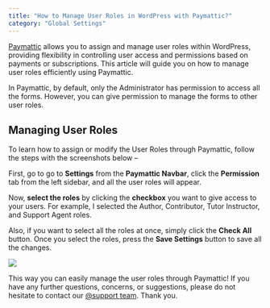 ```yaml
---
title: "How to Manage User Roles in WordPress with Paymattic?"
category: "Global Settings"
---
```

[Paymattic](https://paymattic.com/) allows you to assign and manage user roles within WordPress, providing flexibility in controlling user access and permissions based on payments or subscriptions. This article will guide you on how to manage user roles efficiently using Paymattic.

In Paymattic, by default, only the Administrator has permission to access all the forms. However, you can give permission to manage the forms to other user roles.

## Managing User Roles 

To learn how to assign or modify the User Roles through Paymattic, follow the steps with the screenshots below –

First, go to go to **Settings** from the **Paymattic Navbar**, click the **Permission** tab from the left sidebar, and all the user roles will appear.

Now, **select the roles** by clicking the **checkbox** you want to give access to your users.
For example, I selected the Author, Contributor, Tutor Instructor, and Support Agent roles.

Also, if you want to select all the roles at once, simply click the **Check All** button.
Once you select the roles, press the **Save Settings** button to save all the changes.

![](/images/global-settings/how-to-manage-user-roles-in-wordpress-with-paymattic/Paymattic-admin-Permission-page-scaled.webp)

This way you can easily manage the user roles through Paymattic!
If you have any further questions, concerns, or suggestions, please do not hesitate to contact our [@support team](https://wpmanageninja.com/support-tickets/?utm_source=wpmn&utm_medium=home&utm_campaign=site#/). Thank you.